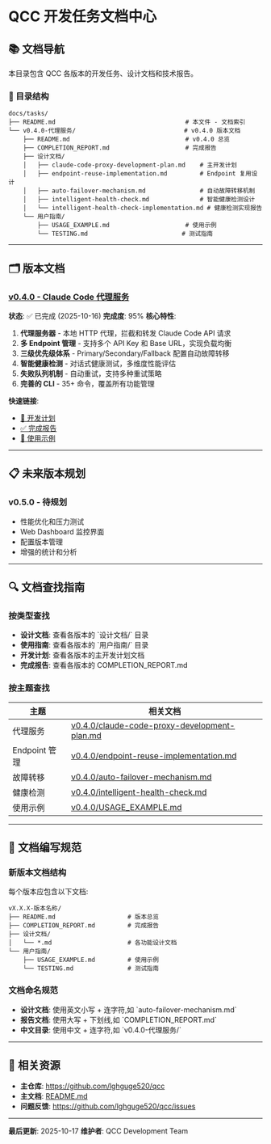 # QCC 开发任务文档中心

## 📚 文档导航

本目录包含 QCC 各版本的开发任务、设计文档和技术报告。

### 📂 目录结构

```
docs/tasks/
├── README.md                                    # 本文件 - 文档索引
└── v0.4.0-代理服务/                              # v0.4.0 版本文档
    ├── README.md                                # v0.4.0 总览
    ├── COMPLETION_REPORT.md                     # 完成报告
    ├── 设计文档/
    │   ├── claude-code-proxy-development-plan.md    # 主开发计划
    │   ├── endpoint-reuse-implementation.md         # Endpoint 复用设计
    │   ├── auto-failover-mechanism.md               # 自动故障转移机制
    │   ├── intelligent-health-check.md              # 智能健康检测设计
    │   └── intelligent-health-check-implementation.md # 健康检测实现报告
    └── 用户指南/
        ├── USAGE_EXAMPLE.md                     # 使用示例
        └── TESTING.md                          # 测试指南
```

---

## 🗂️ 版本文档

### [v0.4.0 - Claude Code 代理服务](./v0.4.0-代理服务/)

**状态**: ✅ 已完成 (2025-10-16)
**完成度**: 95%
**核心特性**:

1. **代理服务器** - 本地 HTTP 代理，拦截和转发 Claude Code API 请求
2. **多 Endpoint 管理** - 支持多个 API Key 和 Base URL，实现负载均衡
3. **三级优先级体系** - Primary/Secondary/Fallback 配置自动故障转移
4. **智能健康检测** - 对话式健康测试，多维度性能评估
5. **失败队列机制** - 自动重试，支持多种重试策略
6. **完善的 CLI** - 35+ 命令，覆盖所有功能管理

**快速链接**:
- [📖 开发计划](./v0.4.0-代理服务/设计文档/claude-code-proxy-development-plan.md)
- [✅ 完成报告](./v0.4.0-代理服务/COMPLETION_REPORT.md)
- [📘 使用示例](./v0.4.0-代理服务/用户指南/USAGE_EXAMPLE.md)

---

## 📋 未来版本规划

### v0.5.0 - 待规划
- 性能优化和压力测试
- Web Dashboard 监控界面
- 配置版本管理
- 增强的统计和分析

---

## 🔍 文档查找指南

### 按类型查找

- **设计文档**: 查看各版本的 \`设计文档/\` 目录
- **使用指南**: 查看各版本的 \`用户指南/\` 目录
- **开发计划**: 查看各版本的主开发计划文档
- **完成报告**: 查看各版本的 COMPLETION_REPORT.md

### 按主题查找

| 主题 | 相关文档 |
|------|----------|
| 代理服务 | [v0.4.0/claude-code-proxy-development-plan.md](./v0.4.0-代理服务/设计文档/claude-code-proxy-development-plan.md) |
| Endpoint 管理 | [v0.4.0/endpoint-reuse-implementation.md](./v0.4.0-代理服务/设计文档/endpoint-reuse-implementation.md) |
| 故障转移 | [v0.4.0/auto-failover-mechanism.md](./v0.4.0-代理服务/设计文档/auto-failover-mechanism.md) |
| 健康检测 | [v0.4.0/intelligent-health-check.md](./v0.4.0-代理服务/设计文档/intelligent-health-check.md) |
| 使用示例 | [v0.4.0/USAGE_EXAMPLE.md](./v0.4.0-代理服务/用户指南/USAGE_EXAMPLE.md) |

---

## 📝 文档编写规范

### 新版本文档结构

每个版本应包含以下文档:

```
vX.X.X-版本名称/
├── README.md                    # 版本总览
├── COMPLETION_REPORT.md         # 完成报告
├── 设计文档/
│   └── *.md                     # 各功能设计文档
└── 用户指南/
    ├── USAGE_EXAMPLE.md         # 使用示例
    └── TESTING.md               # 测试指南
```

### 文档命名规范

- **设计文档**: 使用英文小写 + 连字符,如 \`auto-failover-mechanism.md\`
- **报告文档**: 使用大写 + 下划线,如 \`COMPLETION_REPORT.md\`
- **中文目录**: 使用中文 + 连字符,如 \`v0.4.0-代理服务/\`

---

## 🔗 相关资源

- **主仓库**: https://github.com/lghguge520/qcc
- **主文档**: [README.md](../../README.md)
- **问题反馈**: https://github.com/lghguge520/qcc/issues

---

**最后更新**: 2025-10-17
**维护者**: QCC Development Team
